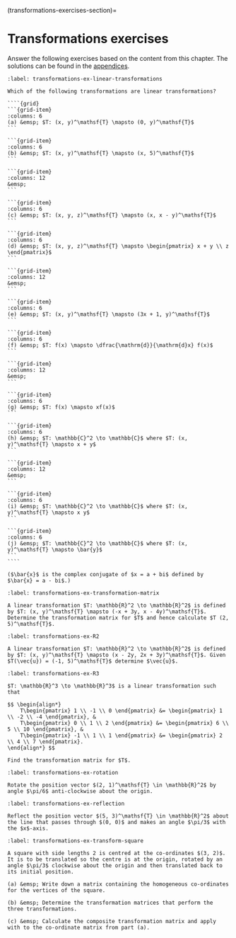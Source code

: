 (transformations-exercises-section)=

# Transformations exercises

Answer the following exercises based on the content from this chapter. The solutions can be found in the [appendices](vector-spaces-exercises-solutions-section).

`````{exercise}
:label: transformations-ex-linear-transformations

Which of the following transformations are linear transformations?

````{grid}
```{grid-item}
:columns: 6
(a) &emsp; $T: (x, y)^\mathsf{T} \mapsto (0, y)^\mathsf{T}$
```

```{grid-item}
:columns: 6
(b) &emsp; $T: (x, y)^\mathsf{T} \mapsto (x, 5)^\mathsf{T}$
```

```{grid-item}
:columns: 12
&emsp;
```

```{grid-item}
:columns: 6
(c) &emsp; $T: (x, y, z)^\mathsf{T} \mapsto (x, x - y)^\mathsf{T}$
```

```{grid-item}
:columns: 6
(d) &emsp; $T: (x, y, z)^\mathsf{T} \mapsto \begin{pmatrix} x + y \\ z \end{pmatrix}$
```

```{grid-item}
:columns: 12
&emsp;
```

```{grid-item}
:columns: 6
(e) &emsp; $T: (x, y)^\mathsf{T} \mapsto (3x + 1, y)^\mathsf{T}$
```

```{grid-item}
:columns: 6
(f) &emsp; $T: f(x) \mapsto \dfrac{\mathrm{d}}{\mathrm{d}x} f(x)$
```

```{grid-item}
:columns: 12
&emsp;
```

```{grid-item}
:columns: 6
(g) &emsp; $T: f(x) \mapsto xf(x)$
```

```{grid-item}
:columns: 6
(h) &emsp; $T: \mathbb{C}^2 \to \mathbb{C}$ where $T: (x, y)^\mathsf{T} \mapsto x + y$
```

```{grid-item}
:columns: 12
&emsp;
```

```{grid-item}
:columns: 6
(i) &emsp; $T: \mathbb{C}^2 \to \mathbb{C}$ where $T: (x, y)^\mathsf{T} \mapsto x y$
```

```{grid-item}
:columns: 6
(j) &emsp; $T: \mathbb{C}^2 \to \mathbb{C}$ where $T: (x, y)^\mathsf{T} \mapsto \bar{y}$
```
````

($\bar{x}$ is the complex conjugate of $x = a + bi$ defined by $\bar{x} = a - bi$.)
`````

```{exercise}
:label: transformations-ex-transformation-matrix

A linear transformation $T: \mathbb{R}^2 \to \mathbb{R}^2$ is defined by $T: (x, y)^\mathsf{T} \mapsto (-x + 3y, x - 4y)^\mathsf{T}$. Determine the transformation matrix for $T$ and hence calculate $T (2, 5)^\mathsf{T}$.
```

```{exercise}
:label: transformations-ex-R2

A linear transformation $T: \mathbb{R}^2 \to \mathbb{R}^2$ is defined by $T: (x, y)^\mathsf{T} \mapsto (x - 2y, 2x + 3y)^\mathsf{T}$. Given $T(\vec{u}) = (-1, 5)^\mathsf{T}$ determine $\vec{u}$.
```

```{exercise}
:label: transformations-ex-R3

$T: \mathbb{R}^3 \to \mathbb{R}^3$ is a linear transformation such that

$$ \begin{align*}
    T\begin{pmatrix} 1 \\ -1 \\ 0 \end{pmatrix} &= \begin{pmatrix} 1 \\ -2 \\ -4 \end{pmatrix}, &
    T\begin{pmatrix} 0 \\ 1 \\ 2 \end{pmatrix} &= \begin{pmatrix} 6 \\ 5 \\ 10 \end{pmatrix}, &
    T\begin{pmatrix} -1 \\ 1 \\ 1 \end{pmatrix} &= \begin{pmatrix} 2 \\ 4 \\ 7 \end{pmatrix}.
\end{align*} $$

Find the transformation matrix for $T$.
```

```{exercise}
:label: transformations-ex-rotation

Rotate the position vector $(2, 1)^\mathsf{T} \in \mathbb{R}^2$ by angle $\pi/6$ anti-clockwise about the origin.
```

```{exercise}
:label: transformations-ex-reflection

Reflect the position vector $(5, 3)^\mathsf{T} \in \mathbb{R}^2$ about the line that passes through $(0, 0)$ and makes an angle $\pi/3$ with the $x$-axis.
```

```{exercise}
:label: transformations-ex-transform-square

A square with side lengths 2 is centred at the co-ordinates $(3, 2)$. It is to be translated so the centre is at the origin, rotated by an angle $\pi/3$ clockwise about the origin and then translated back to its initial position. 

(a) &emsp; Write down a matrix containing the homogeneous co-ordinates for the vertices of the square.

(b) &emsp; Determine the transformation matrices that perform the three transformations.

(c) &emsp; Calculate the composite transformation matrix and apply with to the co-ordinate matrix from part (a).
```
